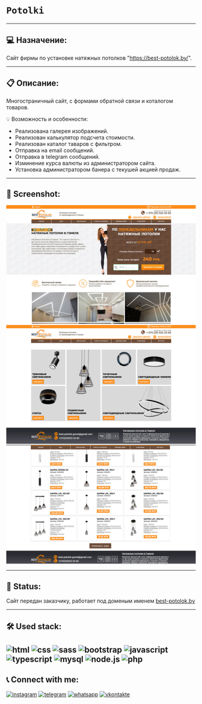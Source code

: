 # `Potolki`
---

## 💻 Назначение:
Сайт фирмы по установке натяжных потолков "https://best-potolok.by/".

---
## 📋 Описание:

Многостраничный сайт, с формами обратной связи и коталогом товаров.

💡 Возможность и особенности:

- Реализована галерея изображений.
- Реализован калькулятор подсчета стоимости.
- Реализован каталог таваров с фильтром.
- Отправка на email сообщений.
- Отправка в telegram сообщений.
- Изминение курса валюты из администратором сайта.
- Установка администратором банера с текушей акцией продаж.

---
## 📸 Screenshot:
<div align="center" >
  <img src="https://github.com/Kebikov/kebikov/blob/main/assets/potoloki/img/1.jpg" alt="Описание изображения" width="700" >
  <img src="https://github.com/Kebikov/kebikov/blob/main/assets/potoloki/img/2.jpg" alt="Описание изображения" width="700" >
  <img src="https://github.com/Kebikov/kebikov/blob/main/assets/potoloki/img/3.jpg" alt="Описание изображения" width="700" >
</div>

---
## 📌 Status:
Сайт передан заказчику, работает под доменым именем [best-potolok.by](https://best-potolok.by/)

---
## 🛠 Used stack:
![html](https://img.shields.io/badge/html-%23E5522C?style=for-the-badge&logo=html5&logoColor=%23fff)
![css](https://img.shields.io/badge/css3-%232D53E5?style=for-the-badge&logo=css3&logoColor=%23fff)
![sass](https://img.shields.io/badge/sass-%23CD689B?style=for-the-badge&logo=sass&logoColor=%23fff)
![bootstrap](https://img.shields.io/badge/bootstrap-%237C19F9?style=for-the-badge&logo=bootstrap&logoColor=%23fff)
![javascript](https://img.shields.io/badge/javascript-%23F7E025?style=for-the-badge&logo=javascript&logoColor=%23fff)
![typescript](https://img.shields.io/badge/typescript-%23087ECE?style=for-the-badge&logo=typescript&logoColor=%23fff)
![mysql](https://img.shields.io/badge/mysql-%23E38A08?style=for-the-badge&logo=mysql&logoColor=%23fff)
![node.js](https://img.shields.io/badge/node.js-%238FC708?style=for-the-badge&logo=node.js&logoColor=%23fff)
![php](https://img.shields.io/badge/php-%23777BB4?style=for-the-badge&logo=php&logoColor=%23fff)
---
## 📞 Connect with me:
[![instagram](https://img.shields.io/badge/instagram-%23e621d6?style=for-the-badge&logo=instagram&logoColor=%23fff)](https://www.instagram.com/kebikov/)
[![telegram](https://img.shields.io/badge/telegram-%2338ACE2?style=for-the-badge&logo=telegram&logoColor=%23fff)](https://t.me/+375296949843)
[![whatsapp](https://img.shields.io/badge/whatsapp-%2349C859?style=for-the-badge&logo=whatsapp&logoColor=%23fff)](https://call.whatsapp.com/voice/JaIvChKLf5aMvVF51pPuIU)
[![vkontakte](https://img.shields.io/badge/vkontakte-%230077FF?style=for-the-badge&logo=vk&logoColor=%23fff)](https://vk.com/id58859701/)
